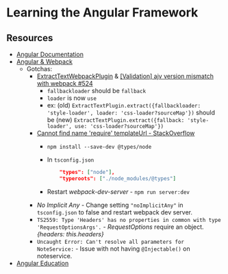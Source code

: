 # Learning the Angular Framework
## Resources
* [Angular Documentation](https://angular.io/)
* [Angular & Webpack](https://angular.io/guide/webpack)
    * Gotchas:
        * [ExtractTextWebpackPlugin](https://github.com/webpack-contrib/extract-text-webpack-plugin/issues/569) & [[Validation] ajv version mismatch with webpack #524](https://github.com/webpack-contrib/extract-text-webpack-plugin/issues/524)
            * `fallbackloader` should be `fallback`
            * `loader` is now `use`
            * ex: (old) `ExtractTextPlugin.extract({fallbackloader: 'style-loader', loader: 'css-loader?sourceMap'})` should be (new) `ExtractTextPlugin.extract({fallback: 'style-loader', use: 'css-loader?sourceMap'})`
        * [Cannot find name 'require' templateUrl - StackOverflow](https://stackoverflow.com/questions/40372788/cannot-find-name-require-templateurl)
            * `npm install --save-dev @types/node`
            * In `tsconfig.json` 
            
                ```json
                    "types": ["node"],
                    "typeroots": ["./node_modules/@types"]
                ```
                
            * Restart *webpack-dev-server* - `npm run server:dev`
        * *No Implicit Any* - Change setting `"noImplicitAny"` in `tsconfig.json` to false and restart webpack dev server.
        * `TS2559: Type 'Headers' has no properties in common with type 'RequestOptionsArgs'.` - *RequestOptions* require an object. *{headers: this.headers}*
        * `Uncaught Error: Can't resolve all parameters for NoteService:` - Issue with not having `@Injectable()` on noteservice.
* [Angular Education](https://github.com/timjacobi/angular-education)
